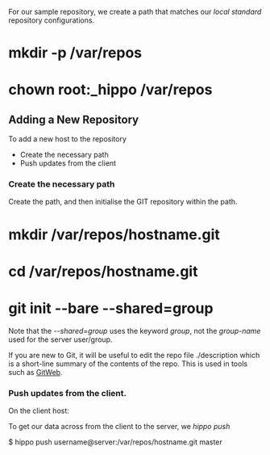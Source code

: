For our sample repository, we create a path that matches
our *local standard* repository configurations. 

<!--(block|syntax("bash"))-->
# mkdir -p /var/repos
# chown root:_hippo /var/repos
<!--(end)-->

## <a name="new"></a> Adding a New Repository

To add a new host to the repository

- Create the necessary path
- Push updates from the client

### Create the necessary path

Create the path, and then initialise the GIT repository within the path.

<!--(block|syntax("bash"))-->
# mkdir /var/repos/hostname.git
# cd /var/repos/hostname.git
# git init --bare --shared=group
<!--(end)-->

Note that the *--shared=group* uses the keyword *group*, not the
*group-name* used for the server user/group.

If you are new to Git, it will be useful to edit the repo
file ./description which is a short-line summary of the contents
of the repo. This is used in tools such as [GitWeb](../gitweb.html).

### Push updates from the client.

On the client host:

To get our data across from the client to the server, we *hippo push*

<!--(block|syntax("bash"))-->
$ hippo push username@server:/var/repos/hostname.git master
<!--(end)-->

